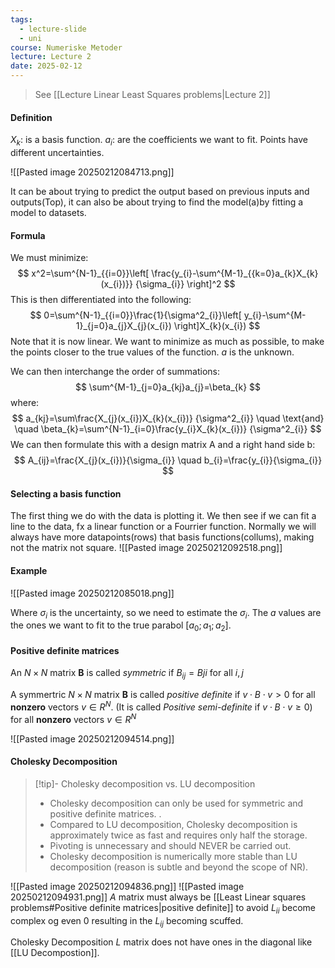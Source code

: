 ```yaml
---
tags:
  - lecture-slide
  - uni
course: Numeriske Metoder
lecture: Lecture 2
date: 2025-02-12
---
```

> See [[Lecture Linear Least Squares problems|Lecture 2]]
#### Definition
$X_{k}$: is a basis function.
$a_{i}$: are the coefficients we want to fit.
Points have different uncertainties.

![[Pasted image 20250212084713.png]]

It can be about trying to predict the output based on previous inputs and outputs(Top), it can also be about trying to find the model(a)by fitting a model to datasets.

#### Formula
We must minimize:
$$
x^2=\sum^{N-1}_{{i=0}}\left[ \frac{y_{i}-\sum^{M-1}_{{k=0}a_{k}X_{k}(x_{i})}}
{\sigma_{i}} \right]^2
$$
This is then differentiated into the following:
$$
0=\sum^{N-1}_{{i=0}}\frac{1}{\sigma^2_{i}}\left[ y_{i}-\sum^{M-1}_{j=0}a_{j}X_{j}(x_{i}) \right]X_{k}(x_{i})
$$
Note that it is now linear. We want to minimize as much as possible, to make the points closer to the true values of the function. $a$ is the unknown.

We can then interchange the order of summations:
$$
\sum^{M-1}_{j=0}a_{kj}a_{j}=\beta_{k}
$$
where:
$$
a_{kj}=\sum\frac{X_{j}(x_{i})X_{k}(x_{i})}
{\sigma^2_{i}}
\quad
\text{and}
\quad
\beta_{k}=\sum^{N-1}_{i=0}\frac{y_{i}X_{k}(x_{i})}
{\sigma^2_{i}}
$$
We can then formulate this with a design matrix A and a right hand side b:
$$
A_{ij}=\frac{X_{j}(x_{i})}{\sigma_{i}}
\quad
b_{i}=\frac{y_{i}}{\sigma_{i}}
$$


#### Selecting a basis function
The first thing we do with the data is plotting it. We then see if we can fit a line to the data, fx a linear function or a Fourrier function.
Normally we will always have more datapoints(rows) that basis functions(collums), making not the matrix not square.
![[Pasted image 20250212092518.png]]



#### Example 
![[Pasted image 20250212085018.png]]

Where $\sigma_{i}$ is the uncertainty, so we need to estimate the $\sigma_{i}$. The $a$ values are the ones we want to fit to the true parabol $[a_{0};a_{1};a_{2}]$.


#### Positive definite matrices
An $N\times N$ matrix **B** is called *symmetric* if $B_{ij}=Bji$ for all $i,j$

A symmertric $N\times N$ matrix **B** is called *positive definite* if $v \cdot B \cdot v >0$ for all **nonzero** vectors $v \in R^N$. (It is called *Positive semi-definite* if $v\cdot B\cdot v\geq 0$) for all **nonzero** vectors $v \in R^N$

![[Pasted image 20250212094514.png]]

#### Cholesky Decomposition
>[!tip]- Cholesky decomposition vs. LU decomposition
>* Cholesky decomposition can only be used for symmetric and positive definite matrices. .
>* Compared to LU decomposition, Cholesky decomposition is approximately twice as fast and requires only half the storage.
>* Pivoting is unnecessary and should NEVER be carried out.
>* Cholesky decomposition is numerically more stable than LU decomposition (reason is subtle and beyond the scope of NR).

![[Pasted image 20250212094836.png]]
![[Pasted image 20250212094931.png]]
$A$ matrix must always be [[Least Linear squares problems#Positive definite matrices|positive definite]] to avoid $L_{ii}$ become complex og even 0 resulting in the $L_{ij}$ becoming scuffed.

Cholesky Decomposition $L$ matrix does not have ones in the diagonal like [[LU Decompostion]].

